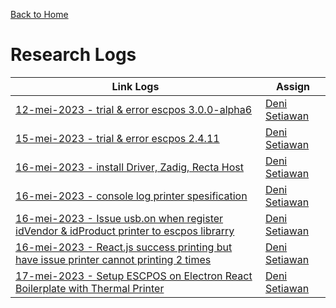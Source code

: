[Back to Home](https://github.com/denitiawan/electron-react-boilerplate-printthermal/blob/main/README.md)

# Research Logs

| Link Logs | Assign |
|--|--|
|[12-mei-2023 - trial & error escpos 3.0.0-alpha6](https://github.com/denitiawan/research-electron-react-boilerplate-printthermal/blob/main/research-logs/research-log-12052023-trialErrorEscpos3000alpha6.md)|[Deni Setiawan](https://github.com/denitiawan)|
|[15-mei-2023 - trial & error escpos 2.4.11](https://github.com/denitiawan/research-electron-react-boilerplate-printthermal/blob/main/research-logs/research-log-15052023-trialErrorEscpos2411.md)|[Deni Setiawan](https://github.com/denitiawan)|
|[16-mei-2023 - install Driver, Zadig, Recta Host](https://github.com/denitiawan/research-electron-react-boilerplate-printthermal/blob/main/research-logs/research-log-15052023-installDriverZadigRectahost.md)|[Deni Setiawan](https://github.com/denitiawan)|
|[16-mei-2023 - console log printer spesification](https://github.com/denitiawan/research-electron-react-boilerplate-printthermal/blob/main/research-logs/research-log-16052023-consoleLogListOfPrinter.md)|[Deni Setiawan](https://github.com/denitiawan)|
|[16-mei-2023 - Issue usb.on when register idVendor & idProduct printer to escpos librarry](https://github.com/denitiawan/research-electron-react-boilerplate-printthermal/blob/main/research-logs/research-log-16052023-issueUsbOnWhenRegisterVendorIdAndProductId.md)|[Deni Setiawan](https://github.com/denitiawan)|
|[16-mei-2023 - React.js success printing but have issue printer cannot printing 2 times](https://github.com/denitiawan/research-electron-react-boilerplate-printthermal/blob/main/research-logs/research-log-16052023-reactSuccessPrintingButHaveIssuePrinterCannotPrint2Times.md)|[Deni Setiawan](https://github.com/denitiawan)|
|[17-mei-2023 - Setup ESCPOS on Electron React Boilerplate with Thermal Printer](https://github.com/denitiawan/research-electron-react-boilerplate-printthermal/blob/main/research-logs/research-log-17052023-escposPrintOnElectronReactBoilerplate.md)|[Deni Setiawan](https://github.com/denitiawan)|




